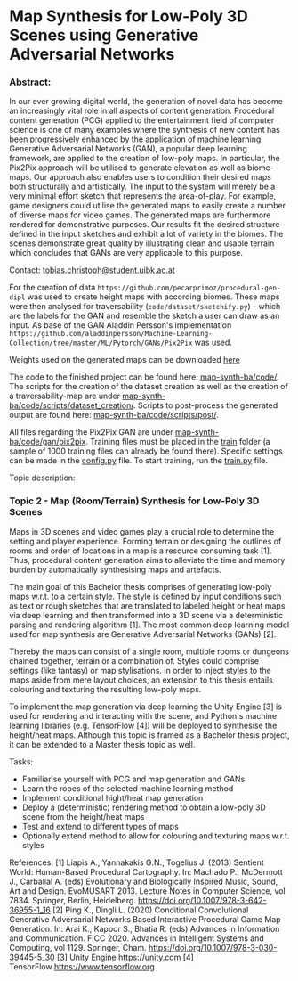 # Map Synthesis for Low-Poly 3D Scenes using Generative Adversarial Networks

### Abstract:
In our ever growing digital world, the generation of novel data has become an increasingly vital role in all aspects of content generation. Procedural content generation (PCG) applied to the entertainment field of computer science is one of many examples where the synthesis of new content has been progressively enhanced by the application of machine learning. Generative Adversarial Networks (GAN), a popular deep learning framework, are applied to the creation of low-poly maps. In particular, the Pix2Pix approach will be utilised to generate elevation as well as biome-maps. Our approach also enables users to condition their desired maps both structurally and artistically. The input to the system will merely be a very minimal effort sketch that represents the area-of-play. For example, game designers could utilise the generated maps to easily create a number of diverse maps for video games. The generated maps are furthermore rendered for demonstrative purposes. Our results fit the desired structure defined in the input sketches and exhibit a lot of variety in the biomes. The scenes demonstrate great quality by illustrating clean and usable terrain which concludes that GANs are very applicable to this purpose.

Contact: tobias.christoph@student.uibk.ac.at

For the creation of data `https://github.com/pecarprimoz/procedural-gen-dipl` was used to create height maps with according biomes. These maps were then analysed for traversability (`code/dataset/sketchify.py`) - which are the labels for the GAN and resemble the sketch a user can draw as an input. As base of the GAN Aladdin Persson's implementation `https://github.com/aladdinpersson/Machine-Learning-Collection/tree/master/ML/Pytorch/GANs/Pix2Pix` was used.

Weights used on the generated maps can be downloaded [here](https://github.com/teletobbii/map-synth-ba/releases/tag/v0.1)

The code to the finished project can be found here: [map-synth-ba/code/](https://github.com/teletobbii/map-synth-ba/tree/main/code). The scripts for the creation of the dataset creation as well as the creation of a traversability-map are under [map-synth-ba/code/scripts/dataset_creation/](https://github.com/teletobbii/map-synth-ba/tree/main/code/scripts/dataset_creation). 
Scripts to post-process the generated output are found here: [map-synth-ba/code/scripts/post/](https://github.com/teletobbii/map-synth-ba/tree/main/code/scripts/post).

All files regarding the Pix2Pix GAN are under [map-synth-ba/code/gan/pix2pix](https://github.com/teletobbii/map-synth-ba/tree/main/code/gan/pix2pix). Training files must be placed in the [train](https://github.com/teletobbii/map-synth-ba/tree/main/code/gan/pix2pix/data/train) folder (a sample of 1000 training files can already be found there). Specific settings can be made in the [config.py](https://github.com/teletobbii/map-synth-ba/tree/main/code/gan/pix2pix/config.py) file. To start training, run the [train.py](https://github.com/teletobbii/map-synth-ba/tree/main/code/gan/pix2pix/train.py) file. 


Topic description:
### Topic 2 - Map (Room/Terrain) Synthesis for Low-Poly 3D Scenes
Maps in 3D scenes and video games play a crucial role to determine the setting and player experience. Forming terrain or designing the outlines of rooms and order of locations in a map is a resource consuming task [1]. Thus, procedural content generation aims to alleviate the time and memory burden by automatically synthesising maps and artefacts.

The main goal of this Bachelor thesis comprises of generating low-poly maps w.r.t. to a certain style. The style is defined by input conditions such as text or rough sketches that are translated to labeled height or heat maps via deep learning and then transformed into a 3D scene via a deterministic parsing and rendering algorithm [1]. The most common deep learning model used for map synthesis are Generative Adversarial Networks (GANs) [2].

Thereby the maps can consist of a single room, multiple rooms or dungeons chained together, terrain or a combination of.
Styles could comprise settings (like fantasy) or map stylisations. In order to inject styles to the maps aside from mere layout choices, an extension to this thesis entails colouring and texturing the resulting low-poly maps.

To implement the map generation via deep learning the Unity Engine [3] is used for rendering and interacting with the scene, and Python's machine learning libraries (e.g. TensorFlow [4]) will be deployed to synthesise the height/heat maps. Although this topic is framed as a Bachelor thesis project, it can be extended to a Master thesis topic as well.

Tasks:
- Familiarise yourself with PCG and map generation and GANs
- Learn the ropes of the selected machine learning method
- Implement conditional hight/heat map generation
- Deploy a (deterministic) rendering method to obtain a low-poly 3D scene from the height/heat maps
- Test and extend to different types of maps
- Optionally extend method to allow for colouring and texturing maps w.r.t. styles

References:
[1] Liapis A., Yannakakis G.N., Togelius J. (2013) Sentient World: Human-Based Procedural Cartography. In: Machado P., McDermott J., Carballal A. (eds) Evolutionary and Biologically Inspired Music, Sound, Art and Design. EvoMUSART 2013. Lecture Notes in Computer Science, vol 7834. Springer, Berlin, Heidelberg. https://doi.org/10.1007/978-3-642-36955-1_16
[2] Ping K., Dingli L. (2020) Conditional Convolutional Generative Adversarial Networks Based Interactive Procedural Game Map Generation. In: Arai K., Kapoor S., Bhatia R. (eds) Advances in Information and Communication. FICC 2020. Advances in Intelligent Systems and Computing, vol 1129. Springer, Cham. https://doi.org/10.1007/978-3-030-39445-5_30
[3] Unity Engine https://unity.com
[4] TensorFlow https://www.tensorflow.org

